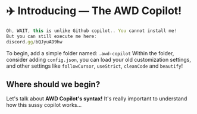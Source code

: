 # ✈️ Introducing — The AWD Copilot!
```js
Oh, WAIT, this is unlike Github copilot.. You cannot install me!
But you can still execute me here:
discord.gg/bQJyuAD9hw
```

To begin, add a simple folder named: `.awd-copilot`
Within the folder, consider adding `config.json`, you can load your old customization settings, and other settings like `followCursor`, `useStrict`, `cleanCode` and `beautify`!

## Where should we begin?
Let's talk about **AWD Copilot's syntax!** It's really important to understand how this sussy copilot works...
